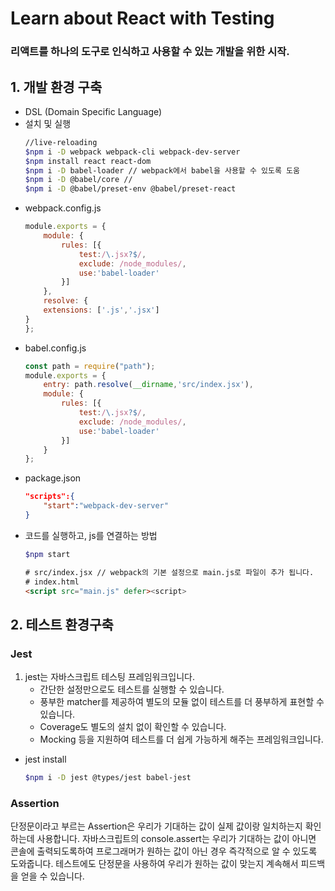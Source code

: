 # Learn about React with Testing

### 리액트를 하나의 도구로 인식하고 사용할 수 있는 개발을 위한 시작.

## 1. 개발 환경 구축
- DSL (Domain Specific Language)
- 설치 및 실행
    ```bash
    //live-reloading
    $npm i -D webpack webpack-cli webpack-dev-server
    $npm install react react-dom
    $npm i -D babel-loader // webpack에서 babel을 사용할 수 있도록 도움
    $npm i -D @babel/core //
    $npm i -D @babel/preset-env @babel/preset-react
    ```
- webpack.config.js
    ```javascript
    module.exports = {
        module: {
            rules: [{
                test:/\.jsx?$/,
                exclude: /node_modules/,
                use:'babel-loader'
            }]
        },
        resolve: {
        extensions: ['.js','.jsx']
    }
    };
    ```
- babel.config.js
    ```javascript
    const path = require("path");
    module.exports = {
        entry: path.resolve(__dirname,'src/index.jsx'),
        module: {
            rules: [{
                test:/\.jsx?$/,
                exclude: /node_modules/,
                use:'babel-loader'
            }]
        }
    };
    ```
- package.json
    ```json
    "scripts":{
        "start":"webpack-dev-server"
    }
    ```
- 코드를 실행하고, js를 연결하는 방법
    ```bash
    $npm start
    ```
    ```html
    # src/index.jsx // webpack의 기본 설정으로 main.js로 파일이 추가 됩니다.
    # index.html
    <script src="main.js" defer><script>
    ```

## 2. 테스트 환경구축

### Jest
1. jest는 자바스크립트 테스팅 프레임워크입니다.
    - 간단한 설정만으로도 테스트를 실행할 수 있습니다.
    - 풍부한 matcher를 제공하여 별도의 모듈 없이 테스트를 더 풍부하게 표현할 수 있습니다.
    - Coverage도 별도의 설치 없이 확인할 수 있습니다.
    - Mocking 등을 지원하여 테스트를 더 쉽게 가능하게 해주는 프레임워크입니다.


- jest install
    ```bash
    $npm i -D jest @types/jest babel-jest
    ```
### Assertion
단정문이라고 부르는 Assertion은 우리가 기대하는 값이 실제 값이랑 일치하는지 확인하는데 사용합니다. 자바스크립트의 console.assert는 우리가 기대하는 값이 아니면 콘솔에 출력되도록하여 프로그래머가 원하는 값이 아닌 경우 즉각적으로 알 수 있도록 도와줍니다. 테스트에도 단정문을 사용하여 우리가 원하는 값이 맞는지 계속해서 피드백을 얻을 수 있습니다.